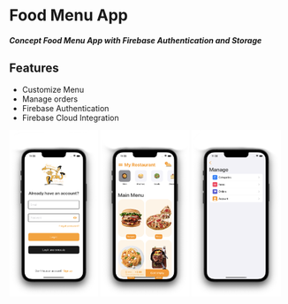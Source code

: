 # Food Menu App

#### _Concept Food Menu App with Firebase Authentication and Storage_

## Features
- Customize Menu
- Manage orders
- Firebase Authentication
- Firebase Cloud Integration

<p float="left">
  <img src="https://github.com/crorsavir54/foodmenu/blob/main/screenshots/LoginScreen.png" align="middle" width="32%" />
  <img src="https://github.com/crorsavir54/foodmenu/blob/main/screenshots/MenuScreen.png" align="middle" width="32%" /> 
  <img src="https://github.com/crorsavir54/foodmenu/blob/main/screenshots/ManageScreen.png" align="middle" width="32%" />
</p>



